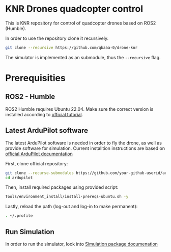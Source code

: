 # KNR Drones quadcopter control
This is KNR repository for control of quadcopter drones based on ROS2 (Humble).

In order to use the repository clone it recursively.
```bash
git clone --recursive https://github.com/qbaaa-0/drone-knr
```

The simulator is implemented as an submodule, thus the `--recursive` flag.

# Prerequisities

## ROS2 - Humble
ROS2 Humble requires Ubuntu 22.04. Make sure the correct version is installed according to [official tutorial](https://docs.ros.org/en/humble/Installation/Ubuntu-Install-Debians.html).

## Latest ArduPilot software
The latest ArduPilot software is needed in order to fly the drone, as well as provide software for simulation. Current installtion instructions are based on [official ArduPilot documentation](https://ardupilot.org/dev/docs/building-setup-linux.html#building-setup-linux)

First, clone official repository:
````bash
git clone --recurse-submodules https://github.com/your-github-userid/ardupilot
cd ardupilot
````
Then, install required packages using provided script:
````bash
Tools/environment_install/install-prereqs-ubuntu.sh -y
````
Lastly, reload the path (log-out and log-in to make permanent):
````bash
. ~/.profile
````


## Run Simulation

In order to run the simulator, look  into [Simulation package documenation](/src/simulation/)
